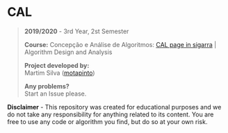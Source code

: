 # CAL

> **2019/2020** - 3rd Year, 2st Semester
>
> **Course:** Concepção e Análise de Algoritmos: [CAL page in sigarra](https://sigarra.up.pt/feup/en/ucurr_geral.ficha_uc_view?pv_ocorrencia_id=436441) | Algorithm Design and Analysis
>
> **Project developed by:**\
> Martim Silva ([motapinto](https://github.com/motapinto))
>
> **Any problems?**\
> Start an Issue please.

**Disclaimer** - This repository was created for educational purposes and we do not take any responsibility for anything related to its content. You are free to use any code or algorithm you find, but do so at your own risk.

